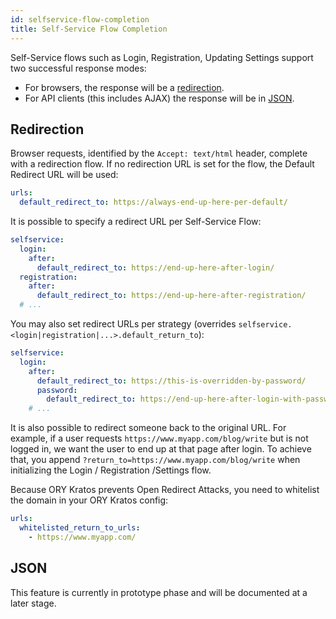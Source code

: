 ```yaml
---
id: selfservice-flow-completion
title: Self-Service Flow Completion
---
```


Self-Service flows such as Login, Registration, Updating Settings support two successful response modes:

- For browsers, the response will be a [redirection](#redirection).
- For API clients (this includes AJAX) the response will be in [JSON](#json).

## Redirection

Browser requests, identified by the `Accept: text/html` header, complete with a redirection flow.
If no redirection URL is set for the flow, the Default Redirect URL will be used:

```yaml file="path/to/my/kratos.config.yml"
urls:
  default_redirect_to: https://always-end-up-here-per-default/
```

It is possible to specify a redirect URL per Self-Service Flow:

```yaml file="path/to/my/kratos.config.yml"
selfservice:
  login:
    after:
      default_redirect_to: https://end-up-here-after-login/
  registration:
    after:
      default_redirect_to: https://end-up-here-after-registration/
  # ...
```

You may also set redirect URLs per strategy (overrides `selfservice.<login|registration|...>.default_return_to`):

```yaml file="path/to/my/kratos.config.yml"
selfservice:
  login:
    after:
      default_redirect_to: https://this-is-overridden-by-password/
      password:
        default_redirect_to: https://end-up-here-after-login-with-password/
    # ...
```

It is also possible to redirect someone back to the original URL. For example, if a user
requests `https://www.myapp.com/blog/write` but is not logged in, we want the user
to end up at that page after login. To achieve that, you append `?return_to=https://www.myapp.com/blog/write`
when initializing the Login / Registration /Settings flow.

Because ORY Kratos prevents Open Redirect Attacks, you need to whitelist the domain in your ORY Kratos config:

```yaml file="path/to/my/kratos.config.yml"
urls:
  whitelisted_return_to_urls:
    - https://www.myapp.com/
```

## JSON

This feature is currently in prototype phase and will be documented at a later stage.
